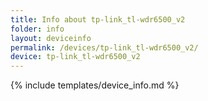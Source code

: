 ```yaml
---
title: Info about tp-link_tl-wdr6500_v2
folder: info
layout: deviceinfo
permalink: /devices/tp-link_tl-wdr6500_v2/
device: tp-link_tl-wdr6500_v2
---
```

{% include templates/device_info.md %}
